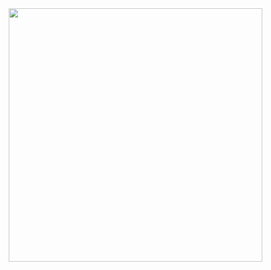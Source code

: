 <div align="center">
<img src="https://raw.githubusercontent.com/moral-g/moral-g/main/media/Snap.png" class="center" width="500">
</div>
